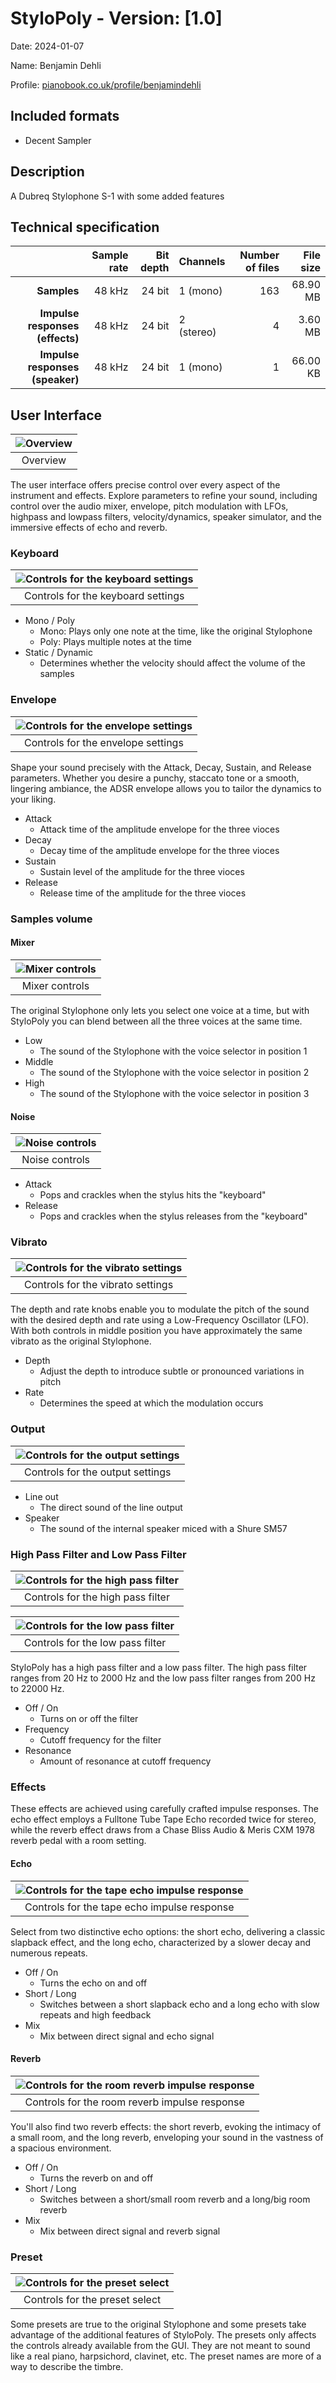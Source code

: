 # StyloPoly - Version: [1.0]

Date: 2024-01-07

Name: Benjamin Dehli

Profile: [pianobook.co.uk/profile/benjamindehli](https://www.pianobook.co.uk/profile/benjamindehli/)

## Included formats

- Decent Sampler

## Description

A Dubreq Stylophone S-1 with some added features

## Technical specification

|                                 | Sample rate | Bit depth | Channels   | Number of files | File size |
|--------------------------------:|------------:|----------:|------------|----------------:|----------:|
|           **Samples**           |      48 kHz |    24 bit | 1 (mono)   |             163 |  68.90 MB |
| **Impulse responses (effects)** |      48 kHz |    24 bit | 2 (stereo) |               4 |   3.60 MB |
| **Impulse responses (speaker)** |      48 kHz |    24 bit | 1 (mono)   |               1 |  66.00 KB |

## User Interface

|![Overview](/Screenshots/stylo-poly.png)|
|:--:|
|Overview|

The user interface offers precise control over every aspect of the instrument and effects.
Explore parameters to refine your sound, including control over the audio mixer, envelope, pitch modulation with LFOs, highpass and lowpass filters, velocity/dynamics, speaker simulator, and the immersive effects of echo and reverb.

### Keyboard

|![Controls for the keyboard settings](/Screenshots/keyboard.png)|
|:--:|
|Controls for the keyboard settings|

- Mono / Poly
  - Mono: Plays only one note at the time, like the original Stylophone
  - Poly: Plays multiple notes at the time
- Static / Dynamic
  - Determines whether the velocity should affect the volume of the samples

### Envelope

|![Controls for the envelope settings](/Screenshots/envelope.png)|
|:--:|
|Controls for the envelope settings|

Shape your sound precisely with the Attack, Decay, Sustain, and Release parameters. Whether you desire a punchy, staccato tone or a smooth, lingering ambiance, the ADSR envelope allows you to tailor the dynamics to your liking.

- Attack
  - Attack time of the amplitude envelope for the three vioces
- Decay
  - Decay time of the amplitude envelope for the three vioces
- Sustain
  - Sustain level of the amplitude for the three vioces
- Release
  - Release time of the amplitude for the three vioces

### Samples volume

#### Mixer

|![Mixer controls](/Screenshots/mixer.png)|
|:--:|
|Mixer controls|

The original Stylophone only lets you select one voice at a time, but with StyloPoly you can blend between all the three voices at the same time.

- Low
  - The sound of the Stylophone with the voice selector in position 1
- Middle
  - The sound of the Stylophone with the voice selector in position 2
- High
  - The sound of the Stylophone with the voice selector in position 3

#### Noise

|![Noise controls](/Screenshots/noise.png)|
|:--:|
|Noise controls|

- Attack
  - Pops and crackles when the stylus hits the "keyboard"
- Release
  - Pops and crackles when the stylus releases from the "keyboard"

### Vibrato

|![Controls for the vibrato settings](/Screenshots/vibrato.png)|
|:--:|
|Controls for the vibrato settings|

The depth and rate knobs enable you to modulate the pitch of the sound with the desired depth and rate using a Low-Frequency Oscillator (LFO). With both controls in middle position you have approximately the same vibrato as the original Stylophone.

- Depth
  - Adjust the depth to introduce subtle or pronounced variations in pitch
- Rate
  - Determines the speed at which the modulation occurs

### Output

|![Controls for the output settings](/Screenshots/output.png)|
|:--:|
|Controls for the output settings|

- Line out
  - The direct sound of the line output
- Speaker
  - The sound of the internal speaker miced with a Shure SM57

### High Pass Filter and Low Pass Filter

|![Controls for the high pass filter](/Screenshots/high-pass-filter.png)|
|:--:|
|Controls for the high pass filter|

|![Controls for the low pass filter](/Screenshots/low-pass-filter.png)|
|:--:|
|Controls for the low pass filter|

StyloPoly has a high pass filter and a low pass filter. The high pass filter ranges from 20 Hz to 2000 Hz and the low pass filter ranges from 200 Hz to 22000 Hz.

- Off / On
  - Turns on or off the filter
- Frequency
  - Cutoff frequency for the filter
- Resonance
  - Amount of resonance at cutoff frequency

### Effects

These effects are achieved using carefully crafted impulse responses. The echo effect employs a Fulltone Tube Tape Echo recorded twice for stereo, while the reverb effect draws from a Chase Bliss Audio & Meris CXM 1978 reverb pedal with a room setting.

#### Echo

|![Controls for the tape echo impulse response](/Screenshots/echo.png)|
|:--:|
|Controls for the tape echo impulse response|

Select from two distinctive echo options: the short echo, delivering a classic slapback effect, and the long echo, characterized by a slower decay and numerous repeats.

- Off / On
  - Turns the echo on and off
- Short / Long
  - Switches between a short slapback echo and a long echo with slow repeats and high feedback
- Mix
  - Mix between direct signal and echo signal

#### Reverb

|![Controls for the room reverb impulse response](/Screenshots/reverb.png)|
|:--:|
|Controls for the room reverb impulse response|

You'll also find two reverb effects: the short reverb, evoking the intimacy of a small room, and the long reverb, enveloping your sound in the vastness of a spacious environment.

- Off / On
  - Turns the reverb on and off
- Short / Long
  - Switches between a short/small room reverb and a long/big room reverb
- Mix
  - Mix between direct signal and reverb signal

### Preset

|![Controls for the preset select](/Screenshots/preset.png)|
|:--:|
|Controls for the preset select|

Some presets are true to the original Stylophone and some presets take advantage of the additional features of StyloPoly. The presets only affects the controls already available from the GUI. They are not meant to sound like a real piano, harpsichord, clavinet, etc. The preset names are more of a way to describe the timbre.
